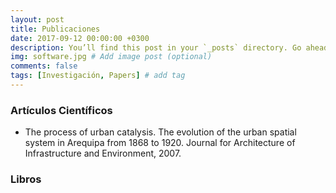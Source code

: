 ```yaml
---
layout: post
title: Publicaciones
date: 2017-09-12 00:00:00 +0300
description: You’ll find this post in your `_posts` directory. Go ahead and edit it and re-build the site to see your changes. # Add post description (optional)
img: software.jpg # Add image post (optional)
comments: false
tags: [Investigación, Papers] # add tag
---
```


### Artículos Científicos
* The process of urban catalysis. The evolution of the urban spatial system in Arequipa from 1868 to 1920. Journal for Architecture of Infrastructure and Environment, 2007.
### Libros
